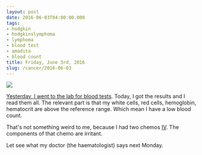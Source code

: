 ```yaml
---
layout: post
date: 2016-06-03T04:00:00.000
tags:
- hodgkin
- hodgkinslymphoma
- lymphoma
- blood test
- amadita
- blood count
title: Friday, June 3rd, 2016
slug: /cancer/2016-06-03
---
```

![](https://64.media.tumblr.com/b2f25ae80d27f4c1adcb45a625f9bd91/tumblr_o8gnw0Kez71vsn3evo1_1280.png)

[Yesterday, I went to the lab for blood tests](http://gothodgkin.tumblr.com/post/145613458403/thursday-june-2nd-2016-today-i-will-have-my). Today, I got the results and I read them all. The relevant part is that my white cells, red cells, hemoglobin, hematocrit are above the reference range. Which mean I have a low blood count.

That's not something weird to me, because I had two chemos [IV](https://en.wikipedia.org/wiki/Intravenous_therapy). The components of that chemo are irritant.

Let see what my doctor (the haematologist) says next Monday.